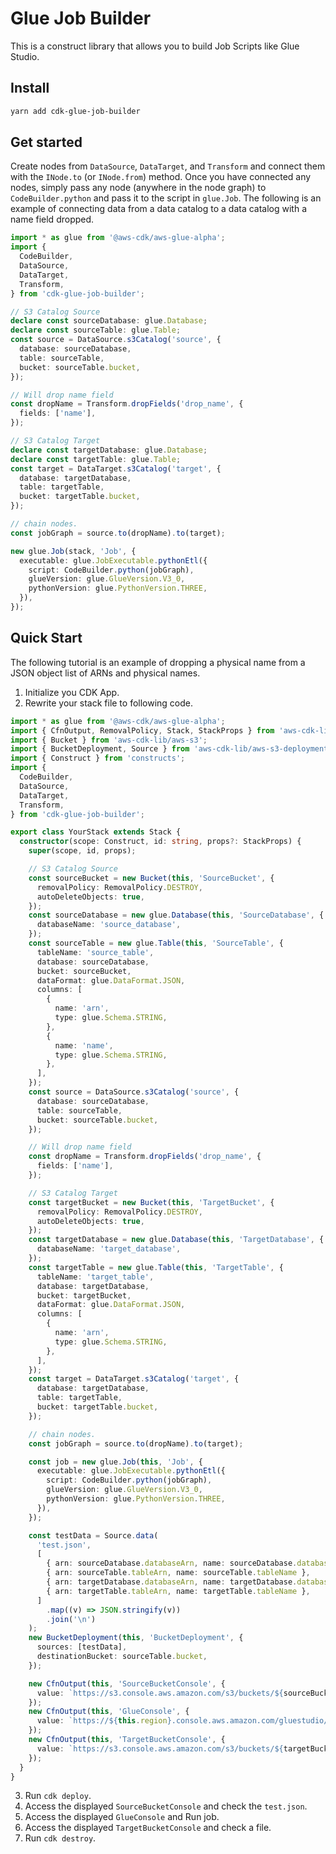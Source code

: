 # Glue Job Builder

This is a construct library that allows you to build Job Scripts like Glue Studio.

## Install

```bash
yarn add cdk-glue-job-builder
```

## Get started

Create nodes from `DataSource`, `DataTarget`, and `Transform` and connect them with the `INode.to` (or `INode.from`) method.
Once you have connected any nodes, simply pass any node (anywhere in the node graph) to `CodeBuilder.python` and pass it to the script in `glue.Job`.
The following is an example of connecting data from a data catalog to a data catalog with a name field dropped.

```ts
import * as glue from '@aws-cdk/aws-glue-alpha';
import {
  CodeBuilder,
  DataSource,
  DataTarget,
  Transform,
} from 'cdk-glue-job-builder';

// S3 Catalog Source
declare const sourceDatabase: glue.Database;
declare const sourceTable: glue.Table;
const source = DataSource.s3Catalog('source', {
  database: sourceDatabase,
  table: sourceTable,
  bucket: sourceTable.bucket,
});

// Will drop name field
const dropName = Transform.dropFields('drop_name', {
  fields: ['name'],
});

// S3 Catalog Target
declare const targetDatabase: glue.Database;
declare const targetTable: glue.Table;
const target = DataTarget.s3Catalog('target', {
  database: targetDatabase,
  table: targetTable,
  bucket: targetTable.bucket,
});

// chain nodes.
const jobGraph = source.to(dropName).to(target);

new glue.Job(stack, 'Job', {
  executable: glue.JobExecutable.pythonEtl({
    script: CodeBuilder.python(jobGraph),
    glueVersion: glue.GlueVersion.V3_0,
    pythonVersion: glue.PythonVersion.THREE,
  }),
});
```

## Quick Start

The following tutorial is an example of dropping a physical name from a JSON object list of ARNs and physical names.

1. Initialize you CDK App.
1. Rewrite your stack file to following code.

```ts
import * as glue from '@aws-cdk/aws-glue-alpha';
import { CfnOutput, RemovalPolicy, Stack, StackProps } from 'aws-cdk-lib';
import { Bucket } from 'aws-cdk-lib/aws-s3';
import { BucketDeployment, Source } from 'aws-cdk-lib/aws-s3-deployment';
import { Construct } from 'constructs';
import {
  CodeBuilder,
  DataSource,
  DataTarget,
  Transform,
} from 'cdk-glue-job-builder';

export class YourStack extends Stack {
  constructor(scope: Construct, id: string, props?: StackProps) {
    super(scope, id, props);

    // S3 Catalog Source
    const sourceBucket = new Bucket(this, 'SourceBucket', {
      removalPolicy: RemovalPolicy.DESTROY,
      autoDeleteObjects: true,
    });
    const sourceDatabase = new glue.Database(this, 'SourceDatabase', {
      databaseName: 'source_database',
    });
    const sourceTable = new glue.Table(this, 'SourceTable', {
      tableName: 'source_table',
      database: sourceDatabase,
      bucket: sourceBucket,
      dataFormat: glue.DataFormat.JSON,
      columns: [
        {
          name: 'arn',
          type: glue.Schema.STRING,
        },
        {
          name: 'name',
          type: glue.Schema.STRING,
        },
      ],
    });
    const source = DataSource.s3Catalog('source', {
      database: sourceDatabase,
      table: sourceTable,
      bucket: sourceTable.bucket,
    });

    // Will drop name field
    const dropName = Transform.dropFields('drop_name', {
      fields: ['name'],
    });

    // S3 Catalog Target
    const targetBucket = new Bucket(this, 'TargetBucket', {
      removalPolicy: RemovalPolicy.DESTROY,
      autoDeleteObjects: true,
    });
    const targetDatabase = new glue.Database(this, 'TargetDatabase', {
      databaseName: 'target_database',
    });
    const targetTable = new glue.Table(this, 'TargetTable', {
      tableName: 'target_table',
      database: targetDatabase,
      bucket: targetBucket,
      dataFormat: glue.DataFormat.JSON,
      columns: [
        {
          name: 'arn',
          type: glue.Schema.STRING,
        },
      ],
    });
    const target = DataTarget.s3Catalog('target', {
      database: targetDatabase,
      table: targetTable,
      bucket: targetTable.bucket,
    });

    // chain nodes.
    const jobGraph = source.to(dropName).to(target);

    const job = new glue.Job(this, 'Job', {
      executable: glue.JobExecutable.pythonEtl({
        script: CodeBuilder.python(jobGraph),
        glueVersion: glue.GlueVersion.V3_0,
        pythonVersion: glue.PythonVersion.THREE,
      }),
    });

    const testData = Source.data(
      'test.json',
      [
        { arn: sourceDatabase.databaseArn, name: sourceDatabase.databaseName },
        { arn: sourceTable.tableArn, name: sourceTable.tableName },
        { arn: targetDatabase.databaseArn, name: targetDatabase.databaseName },
        { arn: targetTable.tableArn, name: targetTable.tableName },
      ]
        .map((v) => JSON.stringify(v))
        .join('\n')
    );
    new BucketDeployment(this, 'BucketDeployment', {
      sources: [testData],
      destinationBucket: sourceTable.bucket,
    });

    new CfnOutput(this, 'SourceBucketConsole', {
      value: `https://s3.console.aws.amazon.com/s3/buckets/${sourceBucket.bucketName}`,
    });
    new CfnOutput(this, 'GlueConsole', {
      value: `https://${this.region}.console.aws.amazon.com/gluestudio/home?region=${this.region}#/editor/job/${job.jobName}/script`,
    });
    new CfnOutput(this, 'TargetBucketConsole', {
      value: `https://s3.console.aws.amazon.com/s3/buckets/${targetBucket.bucketName}`,
    });
  }
}
```

3. Run `cdk deploy`.
4. Access the displayed `SourceBucketConsole` and check the `test.json`.
5. Access the displayed `GlueConsole` and Run job.
6. Access the displayed `TargetBucketConsole` and check a file.
7. Run `cdk destroy`.
